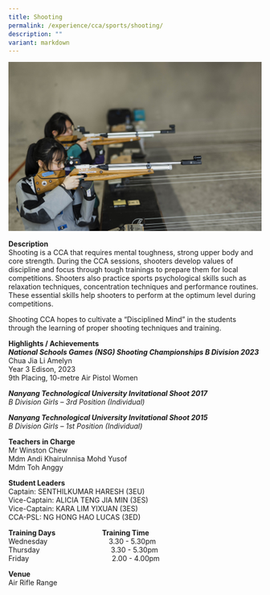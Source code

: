```yaml
---
title: Shooting
permalink: /experience/cca/sports/shooting/
description: ""
variant: markdown
---
```

![](/images/shooting.jpg)

**Description** <br>
Shooting is a CCA that requires mental toughness, strong upper body and core strength. During the CCA sessions, shooters develop values of discipline and focus through tough trainings to prepare them for local competitions. Shooters also practice sports psychological skills such as relaxation techniques, concentration techniques and performance routines. These essential skills help shooters to perform at the optimum level during competitions.

Shooting CCA hopes to cultivate a “Disciplined Mind” in the students through the learning of proper shooting techniques and training.

**Highlights / Achievements** <br>
_**National Schools Games (NSG) Shooting Championships B Division 2023**_<br>
Chua Jia Li Amelyn<br>
Year 3 Edison, 2023<br>
9th Placing, 10-metre Air Pistol Women<br>

_**Nanyang Technological University Invitational Shoot 2017**_<br>
_B Division Girls – 3rd Position (Individual)_

_**Nanyang Technological University Invitational Shoot 2015**_ <br>
_B Division Girls – 1st Position (Individual)_

**Teachers in Charge** <br>
Mr Winston Chew <br>
Mdm Andi Khairulnnisa Mohd Yusof<br>
Mdm Toh Anggy

**Student Leaders** <br>
Captain: SENTHILKUMAR HARESH (3EU)<br>  Vice-Captain:  ALICIA TENG JIA MIN (3ES)<br>
Vice-Captain:  KARA LIM YIXUAN (3ES)<br>
CCA-PSL: NG HONG HAO LUCAS (3ED)

**Training Days&nbsp;&nbsp;&nbsp; &nbsp;&nbsp;&nbsp; &nbsp;&nbsp;&nbsp; &nbsp;&nbsp;&nbsp; &nbsp;&nbsp;&nbsp; &nbsp;&nbsp;&nbsp; &nbsp;&nbsp; &nbsp;Training Time** <br>
Wednesday&nbsp;&nbsp; &nbsp;&nbsp;&nbsp; &nbsp;&nbsp;&nbsp; &nbsp;&nbsp;&nbsp; &nbsp;&nbsp;&nbsp; &nbsp;&nbsp;&nbsp; &nbsp;&nbsp;&nbsp; &nbsp;&nbsp; &nbsp;3.30 - 5.30pm <br>
Thursday&nbsp;&nbsp; &nbsp;&nbsp;&nbsp; &nbsp;&nbsp;&nbsp; &nbsp;&nbsp;&nbsp; &nbsp;&nbsp;&nbsp; &nbsp;&nbsp;&nbsp; &nbsp;&nbsp;&nbsp; &nbsp;&nbsp;&nbsp; &nbsp;&nbsp; &nbsp; 3.30 - 5.30pm <br>
Friday&nbsp;&nbsp; &nbsp;&nbsp;&nbsp; &nbsp;&nbsp;&nbsp; &nbsp;&nbsp;&nbsp; &nbsp;&nbsp;&nbsp; &nbsp;&nbsp;&nbsp; &nbsp;&nbsp;&nbsp; &nbsp;&nbsp;&nbsp; &nbsp;&nbsp;&nbsp; &nbsp;&nbsp;&nbsp; &nbsp;&nbsp;&nbsp;2.00 - 4.00pm  
  
**Venue** <br>
Air Rifle Range